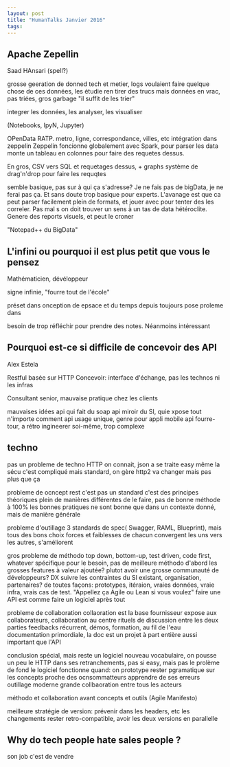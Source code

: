 ```yaml
---
layout: post
title: "HumanTalks Janvier 2016"
tags:
---
```


## Apache Zepellin

Saad HAnsari (spell?)

grosse geeration de donned tech et metier, logs
voulaient faire quelque chose de ces données, les étudie ren tirer des trucs
mais données en vrac, pas triées, gros garbage "il suffit de les trier"

integrer les données, les analyser, les visualiser

(Notebooks, IpyN, Jupyter)

OPenData RATP. metro, ligne, correspondance, villes, etc
intégration dans zeppelin
Zeppelin foncionne globalement avec Spark, pour parser les data
monte un tableau en colonnes pour faire des requetes dessus.

En gros, CSV vers SQL et requetages dessus, + graphs
système de drag'n'drop pour faire les requqtes

semble basique, pas sur à qui ça s'adresse? Je ne fais pas de bigData, je ne
ferai pas ça. Et sans doute trop basique pour experts.
L'avanage est que ca peut parser facilement plein de formats, et jouer avec pour
tenter des les correler. Pas mal s on doit trouver un sens à un tas de data
hétéroclite. Genere des reports visuels, et peut le croner

"Notepad++ du BigData"


## L'infini ou pourquoi il est plus petit que vous le pensez

Mathématicien, dévéloppeur 

signe infinie, "fourre tout de l'école"

préset dans onception de epsace et du temps depuis toujours
pose proleme dans

besoin de trop réfléchir pour prendre des notes. Néanmoins intéressant

## Pourquoi est-ce si difficile de concevoir des API

Alex Estela

Restful basée sur HTTP
Concevoir: interface d'échange, pas les technos ni les infras

Consultant senior, mauvaise pratique chez les clients

mauvaises idées
api qui fait du soap
api miroir du SI, quie xpose tout n'importe comment
api usage unique, genre pour appli mobile
api fourre-tour, a rétro ingineerer soi-même, trop complexe

## techno

pas un probleme de techno
HTTP on connait, json a se traite easy
même la sécu c'est compliqué mais standard, on gère
http2 va changer mais pas plus que ça

probleme de ocncept
rest c'est pas un standard c'est des principes théoriques
plein de manières différentes de le faire, pas de bonne méthode à 100%
les bonnes pratiques ne sont bonne que dans un contexte donné, mais de manière
générale

probleme d'outillage
3 standards de spec( Swagger, RAML, Blueprint), mais tous des bons choix
forces et faiblesses de chacun
convergent les uns vers les autres, s'améliorent

gros probleme de méthodo
top down, bottom-up, test driven, code first, whatever
spécifique pour le besoin, pas de meilleure méthodo
d'abord les grosses features à valeur ajoutée?
plutot avoir une grosse communauté de développeurs? DX
suivre les contraintes du SI existant, organisation, partenaires?
de toutes façons: prototypes, itéraion, vraies données, vraie infra, vrais cas
de test. "Appellez ça Agile ou Lean si vous voulez"
faire une API est comme faire un logiciel après tout

probleme de collaboration
collaoration est la base
fournisseur expose aux collaborateurs, collaboration au centre
rituels de discussion entre les deux parties
feedbacks récurrent, démos, formation, au fil de l'eau
documentation primordiale, la doc est un projet à part entière aussi important
que l'API

conclusion
spécial, mais reste un logiciel
nouveau vocabulaire, on pousse un peu le HTTP dans ses retranchements, pas si
easy, mais pas le prolème de fond
le logiciel fonctionne quand:
on prototype
rester pgramatique sur les concepts
proche des ocnsommatteurs
apprendre de ses erreurs
outillage moderne
grande collbaoration entre tous les acteurs

méthodo et collaboration avant concepts et outils (Agile Manifesto)

meilleure stratégie de version: prévenir dans les headers, etc les changements
rester retro-compatible, avoir les deux versions en parallelle

## Why do tech people hate sales people ?

son job c'est de vendre



